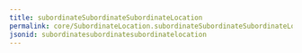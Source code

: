 ```yaml
---
title: subordinateSubordinateSubordinateLocation
permalink: core/SubordinateLocation.subordinateSubordinateSubordinateLocation.html
jsonid: subordinatesubordinatesubordinatelocation
---
```


